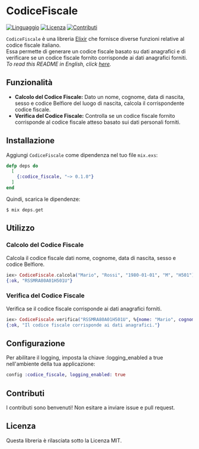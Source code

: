 # CodiceFiscale
[![Linguaggio](https://img.shields.io/badge/linguaggio-elixir-purple.svg)](https://elixir-lang.org/)
[![Licenza](https://img.shields.io/badge/licenza-MIT-green.svg)](https://opensource.org/licenses/MIT)
[![Contributi](https://img.shields.io/badge/contributi-benvenuti-brightgreen.svg)](CONTRIBUTING.md)

`CodiceFiscale` è una libreria [Elixir](https://elixir-lang.org/) che fornisce diverse funzioni relative al codice fiscale italiano.   
Essa permette di generare un codice fiscale basato su dati anagrafici e di verificare se un codice fiscale fornito corrisponde ai dati anagrafici forniti.
*To read this README in English, click [here](./README.md).*

## Funzionalità

- **Calcolo del Codice Fiscale:** Dato un nome, cognome, data di nascita, sesso e codice Belfiore del luogo di nascita, calcola il corrispondente codice fiscale.
- **Verifica del Codice Fiscale:** Controlla se un codice fiscale fornito corrisponde al codice fiscale atteso basato sui dati personali forniti.

## Installazione

Aggiungi `CodiceFiscale` come dipendenza nel tuo file `mix.exs`:

```elixir
defp deps do
  [
    {:codice_fiscale, "~> 0.1.0"}
  ]
end
```

Quindi, scarica le dipendenze:

```shell
$ mix deps.get
```

## Utilizzo
### Calcolo del Codice Fiscale
Calcola il codice fiscale dati nome, cognome, data di nascita, sesso e codice Belfiore.
```elixir
iex> CodiceFiscale.calcola("Mario", "Rossi", "1980-01-01", "M", "H501")
{:ok, "RSSMRA80A01H501U"}
```

### Verifica del Codice Fiscale
Verifica se il codice fiscale corrisponde ai dati anagrafici forniti.   
```elixir
iex> CodiceFiscale.verifica("RSSMRA80A01H501U", %{nome: "Mario", cognome: "Rossi", data_nascita: "1980-01-01", sesso: "M", codice: "H501"})
{:ok, "Il codice fiscale corrisponde ai dati anagrafici."}
```

## Configurazione
Per abilitare il logging, imposta la chiave :logging_enabled a true nell'ambiente della tua applicazione:  

```elixir
config :codice_fiscale, logging_enabled: true
```

## Contributi
I contributi sono benvenuti! Non esitare a inviare issue e pull request.   

## Licenza
Questa libreria è rilasciata sotto la Licenza MIT.    